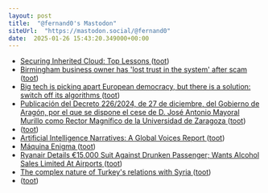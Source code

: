 ```yaml
---
layout: post
title:  "@fernand0's Mastodon"
siteUrl:  "https://mastodon.social/@fernand0"
date:  2025-01-26 15:43:20.349000+00:00
---
```

*  [Securing Inherited Cloud: Top Lessons  ](https://www.googlecloudcommunity.com/gc/Community-Blog/Securing-Inherited-Cloud-Top-Lessons/ba-p/846150) ([toot](https://mastodon.social/@fernand0/113895420745699879))
*  [Birmingham business owner has 'lost trust in the system' after scam ](https://www.bbc.com/news/articles/crmnm92k343o?xtor=AL-71-%5Bpartner%5D-%5Bbbc.news.twitter%5D-%5Bheadline%5D-%5Bnews%5D-%5Bbizdev%5D-%5Bisapi%5) ([toot](https://mastodon.social/@fernand0/113894650926813417))
*  [Big tech is picking apart European democracy, but there is a solution: switch off its algorithms ](https://www.theguardian.com/commentisfree/2025/jan/14/big-tech-picking-apart-europe-democracy-switch-off-algorithm) ([toot](https://mastodon.social/@fernand0/113894400069813222))
*  [Publicación del Decreto 226/2024, de 27 de diciembre, del Gobierno de Aragón, por el que se dispone el cese de D. José Antonio Mayoral Murillo como Rector Magnífico de la Universidad de Zaragoza ](https://www.unizar.es/actualidad/vernoticia_ng.php?id=8753) ([toot](https://mastodon.social/@fernand0/113894133473312370))
*  [ ](https://mastodon.social/users/fernand0/statuses/113894131052065470/activity) ([toot](https://mastodon.social/users/fernand0/statuses/113894131052065470/activity))
*  [Artificial Intelligence Narratives: A Global Voices Report ](https://globalvoices.org/2024/12/23/artificial-intelligence-narratives-a-global-voices-report) ([toot](https://mastodon.social/@fernand0/113893965833607102))
*  [Máquina Enigma ](https://www.flickr.com/photos/fernand0/54270314745) ([toot](https://mastodon.social/@fernand0/113893944135627055))
*  [Ryanair Details €15,000 Suit Against Drunken Passenger; Wants Alcohol Sales Limited At Airports ](https://www.gatechecked.com/ryanair-details-15000-suit-against-drunken-passenger-997) ([toot](https://mastodon.social/@fernand0/113892943165942965))
*  [The complex nature of Turkey's relations with Syria ](https://globalvoices.org/2024/12/24/the-complex-nature-of-turkeys-relations-with-syria) ([toot](https://mastodon.social/@fernand0/113892259939172555))
*  [ ](https://paquita.masto.host/@morri) ([toot](https://mastodon.social/@fernand0/113891591064874769))
